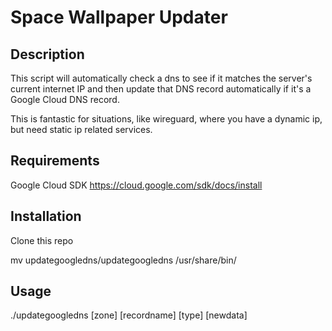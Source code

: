 # Space Wallpaper Updater

## Description
This script will automatically check a dns to see if it matches the server's current internet IP and then update that DNS record automatically if it's a Google Cloud DNS record.

This is fantastic for situations, like wireguard, where you have a dynamic ip, but need static ip related services.

## Requirements
Google Cloud SDK https://cloud.google.com/sdk/docs/install

## Installation
Clone this repo

mv updategoogledns/updategoogledns /usr/share/bin/

## Usage
./updategoogledns [zone] [recordname] [type] [newdata]